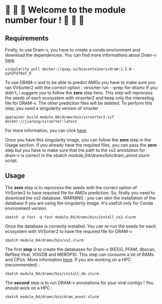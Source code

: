 # 🎈 🎈 🎈 Welcome to the module number four ! 🎈 🎈 🎈

## Requirements

Firstly, to use Dram-v, you have to create a conda environment and download the dependencies.
You can find more informations about Dram-v [here](https://github.com/WrightonLabCSU/DRAM).
```
singularity pull docker://quay.io/biocontainers/dram:1.5.0--pyhdfd78af_0
```

To use DRAM-v and to be able to predict AMGs you have to make sure you ran VirSorter2 with the correct option : virsorter run --prep-for-dramv
If you didn't, i suggere you to follow the **zero** step here. This step will reprocess the seeds of each ecosystem with virsorter2 and keep only the
interesting file for DRAM-v. The other prediction files will be deleted. To perform this step, you need a singularity version of virsoter
```
apptainer build module_04/dramv/bin/virsorter2.sif docker://jiarong/virsorter:latest
```
For more information, you can click [here](https://github.com/jiarong/VirSorter2).

Once you have this singularity image, you can follow the **zero** step in the Usage section.
If you already have the required files, you can pass the **zero** step but you have to make sure that the path to the
vs2 annotation for dram-v is correct in the sbatch module_04/dramv/bin/dram_annot.slurm script.

## Usage
The **zero** step is to reprocess the seeds with the correct option of VirSorter2 to have required file for AMGs prediction.
So, firstly you need to download the vs2 database. WARNING : you can skin the installation of the database if you are using the singularity image. It's usefull
only for Conda environment version.

```
sbatch -p fast -q fast module_04/dramv/bin/install_vs2.slurm
```

Once the database is correctly installed. You can re-run the seeds for each ecosystem with VirSorter2 to have the required file for DRAM-v
```
sbatch module_04/dramv/bin/vs2.slurm
```

The first **step** is to create the databases for Dram-v (KEGG, PFAM, dbscan, RefSeq Viral, VOGDB and MEROPS).
This step can consume a lot of RAMs and CPUs. More information [here](https://github.com/WrightonLabCSU/DRAM).
If you are working on a HPC (recommended) :
```
sbatch module_04/dramv/bin/install_db.slurm
```

The **second** step is to run DRAM-v annotations for your viral contigs !
You should work on a HPC :
```
sbatch module_04/dramv/bin/dram_annot.slurm
```
